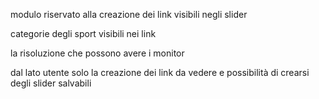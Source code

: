 modulo riservato alla creazione dei link visibili negli slider

categorie degli sport visibili nei link

la risoluzione che possono avere i monitor

dal lato utente solo la creazione dei link da vedere
e possibilità di crearsi degli slider salvabili 